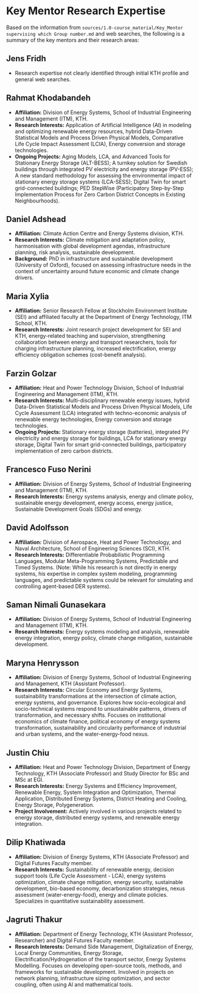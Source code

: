 # Key Mentor Research Expertise

Based on the information from `sources/1.0-course_material/Key_Mentor supervising which Group number.md` and web searches, the following is a summary of the key mentors and their research areas:

## Jens Fridh

*   Research expertise not clearly identified through initial KTH profile and general web searches.

## Rahmat Khodabandeh

*   **Affiliation:** Division of Energy Systems, School of Industrial Engineering and Management (ITM), KTH.
*   **Research Interests:** Application of Artificial Intelligence (AI) in modeling and optimizing renewable energy resources, hybrid Data-Driven Statistical Models and Process Driven Physical Models, Comparative Life Cycle Impact Assessment (LCIA), Energy conversion and storage technologies.
*   **Ongoing Projects:** Aging Models, LCA, and Advanced Tools for Stationary Energy Storage (ALT-BESS); A turnkey solution for Swedish buildings through integrated PV electricity and energy storage (PV-ESS); A new standard methodology for assessing the environmental impact of stationary energy storage systems (LCA-SESS); Digital Twin for smart grid-connected buildings; PED StepWise (Participatory Step-by-Step Implementation Process for Zero Carbon District Concepts in Existing Neighbourhoods).

## Daniel Adshead

*   **Affiliation:** Climate Action Centre and Energy Systems division, KTH.
*   **Research Interests:** Climate mitigation and adaptation policy, harmonisation with global development agendas, infrastructure planning, risk analysis, sustainable development.
*   **Background:** PhD in infrastructure and sustainable development (University of Oxford), focused on assessing infrastructure needs in the context of uncertainty around future economic and climate change drivers.

## Maria Xylia

*   **Affiliation:** Senior Research Fellow at Stockholm Environment Institute (SEI) and affiliated faculty at the Department of Energy Technology, ITM School, KTH.
*   **Research Interests:** Joint research project development for SEI and KTH, energy-related teaching and supervision, strengthening collaboration between energy and transport researchers, tools for charging infrastructure planning, increased electrification, energy efficiency obligation schemes (cost-benefit analysis).

## Farzin Golzar

*   **Affiliation:** Heat and Power Technology Division, School of Industrial Engineering and Management (ITM), KTH.
*   **Research Interests:** Multi-disciplinary renewable energy issues, hybrid Data-Driven Statistical Models and Process Driven Physical Models, Life Cycle Assessment (LCA) integrated with techno-economic analysis of renewable energy technologies, Energy conversion and storage technologies.
*   **Ongoing Projects:** Stationary energy storage (batteries), integrated PV electricity and energy storage for buildings, LCA for stationary energy storage, Digital Twin for smart grid-connected buildings, participatory implementation of zero carbon districts. 

## Francesco Fuso Nerini

*   **Affiliation:** Division of Energy Systems, School of Industrial Engineering and Management (ITM), KTH.
*   **Research Interests:** Energy systems analysis, energy and climate policy, sustainable energy development, energy access, energy justice, Sustainable Development Goals (SDGs) and energy.

## David Adolfsson

*   **Affiliation:** Division of Aerospace, Heat and Power Technology, and Naval Architecture, School of Engineering Sciences (SCI), KTH.
*   **Research Interests:** Differentiable Probabilistic Programming Languages, Modular Meta-Programming Systems, Predictable and Timed Systems. (Note: While his research is not directly in energy systems, his expertise in complex system modeling, programming languages, and predictable systems could be relevant for simulating and controlling agent-based DER systems).

## Saman Nimali Gunasekara

*   **Affiliation:** Division of Energy Systems, School of Industrial Engineering and Management (ITM), KTH.
*   **Research Interests:** Energy systems modeling and analysis, renewable energy integration, energy policy, climate change mitigation, sustainable development.

## Maryna Henrysson

*   **Affiliation:** Division of Energy Systems, School of Industrial Engineering and Management, KTH (Assistant Professor).
*   **Research Interests:** Circular Economy and Energy Systems, sustainability transformations at the intersection of climate action, energy systems, and governance. Explores how socio-ecological and socio-technical systems respond to unsustainable patterns, drivers of transformation, and necessary shifts. Focuses on institutional economics of climate finance, political economy of energy systems transformation, sustainability and circularity performance of industrial and urban systems, and the water-energy-food nexus.

## Justin Chiu

*   **Affiliation:** Heat and Power Technology Division, Department of Energy Technology, KTH (Associate Professor) and Study Director for BSc and MSc at EGI.
*   **Research Interests:** Energy Systems and Efficiency Improvement, Renewable Energy, System Integration and Optimization, Thermal Application, Distributed Energy Systems, District Heating and Cooling, Energy Storage, Polygeneration.
*   **Project Involvement:** Actively involved in various projects related to energy storage, distributed energy systems, and renewable energy integration.

## Dilip Khatiwada

*   **Affiliation:** Division of Energy Systems, KTH (Associate Professor) and Digital Futures Faculty member.
*   **Research Interests:** Sustainability of renewable energy, decision support tools (Life Cycle Assessment - LCA), energy systems optimization, climate change mitigation, energy security, sustainable development, bio-based economy, decarbonization strategies, nexus assessment (water-energy-food), energy and climate policies. Specializes in quantitative sustainability assessment.

## Jagruti Thakur

*   **Affiliation:** Department of Energy Technology, KTH (Assistant Professor, Researcher) and Digital Futures Faculty member.
*   **Research Interests:** Demand Side Management, Digitalization of Energy, Local Energy Communities, Energy Storage, Electrification/Hydrogenation of the transport sector, Energy Systems Modelling. Focuses on developing open-source tools, methods, and frameworks for sustainable development. Involved in projects on network planning, infrastructure sizing optimization, and sector coupling, often using AI and mathematical tools. 